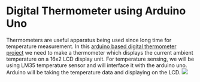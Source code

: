 <h1>Digital Thermometer using Arduino Uno</h1>

Thermometers are useful apparatus being used since long time for temperature measurement. In this <a href="http://circuitdigest.com/microcontroller-projects/digital-thermometer-using-arduino">arduino based digital thermometer project</a> we need to make a thermometer which displays the current ambient temperature on a 16x2 LCD display unit. For temperature sensing, we will be using LM35 temperature sensor and will interface it with the arduino uno. Arduino will be taking the temperature data and displaying on the LCD.
<img src="https://github.com/madhavizsharma/digital-thermometer"/>
